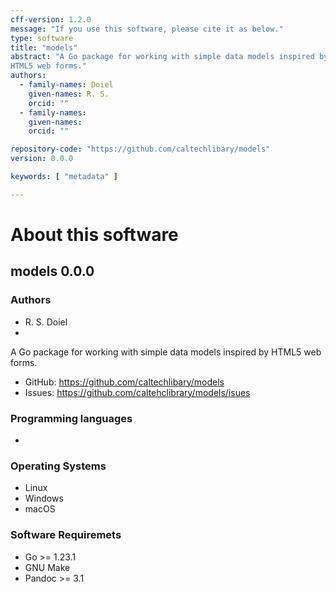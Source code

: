 ```yaml
---
cff-version: 1.2.0
message: "If you use this software, please cite it as below."
type: software
title: "models"
abstract: "A Go package for working with simple data models inspired by
HTML5 web forms."
authors:
  - family-names: Doiel
    given-names: R. S.
    orcid: ""
  - family-names: 
    given-names: 
    orcid: ""

repository-code: "https://github.com/caltechlibary/models"
version: 0.0.0

keywords: [ "metadata" ]

---
```


About this software
===================

## models 0.0.0

### Authors

- R. S. Doiel
-  



A Go package for working with simple data models inspired by HTML5 web
forms.


- GitHub: <https://github.com/caltechlibary/models>
- Issues: <https://github.com/caltehclibrary/models/isues>


### Programming languages

-  

### Operating Systems

- Linux
- Windows
- macOS

### Software Requiremets

- Go &gt;= 1.23.1
- GNU Make
- Pandoc &gt;= 3.1
